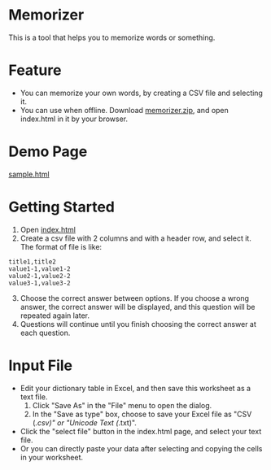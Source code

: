 # Memorizer
This is a tool that helps you to memorize words or something.

# Feature

* You can memorize your own words, by creating a CSV file and selecting it.
* You can use when offline. Download <a href="memorizer.zip" download="memorizer.zip">memorizer.zip</a>, and open index.html in it by your browser.

# Demo Page

<a target="_blank" href="https://mochihashi.github.io/memorizer/sample.html">sample.html</a>

# Getting Started

1. Open <a target="_blank" href="https://mochihashi.github.io/memorizer/">index.html</a>
2. Create a csv file with 2 columns and with a header row, and select it. The format of file is like:
```html:sample.csv
title1,title2
value1-1,value1-2
value2-1,value2-2
value3-1,value3-2
```
3. Choose the correct answer between options. If you choose a wrong answer, the correct answer will be displayed, and this question will be repeated again later.
4. Questions will continue until you finish choosing the correct answer at each question.

# Input File

* Edit your dictionary table in Excel, and then save this worksheet as a text file.
  1. Click "Save As" in the "File" menu to open the dialog.
  2. In the "Save as type" box, choose to save your Excel file as "CSV (*.csv)" or "Unicode Text (*.txt)".
* Click the "select file" button in the index.html page, and select your text file.
* Or you can directly paste your data after selecting and copying the cells in your worksheet.
